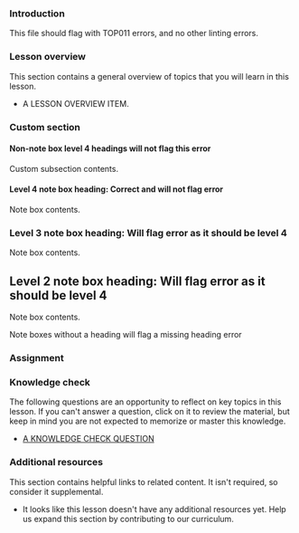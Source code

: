 ### Introduction

This file should flag with TOP011 errors, and no other linting errors.

### Lesson overview

This section contains a general overview of topics that you will learn in this lesson.

- A LESSON OVERVIEW ITEM.

### Custom section

#### Non-note box level 4 headings will not flag this error

Custom subsection contents.

<div class="lesson-note" markdown="1">

#### Level 4 note box heading: Correct and will not flag error

Note box contents.

</div>

<div class="lesson-note" markdown="1">

### Level 3 note box heading: Will flag error as it should be level 4

Note box contents.

</div>

<div class="lesson-note" markdown="1">

## Level 2 note box heading: Will flag error as it should be level 4

Note box contents.

</div>

<div class="lesson-note" markdown="1">

Note boxes without a heading will flag a missing heading error

</div>

### Assignment

<div class="lesson-content__panel" markdown="1">

</div>

### Knowledge check

The following questions are an opportunity to reflect on key topics in this lesson. If you can't answer a question, click on it to review the material, but keep in mind you are not expected to memorize or master this knowledge.

- [A KNOWLEDGE CHECK QUESTION](A-KNOWLEDGE-CHECK-URL)

### Additional resources

This section contains helpful links to related content. It isn't required, so consider it supplemental.

- It looks like this lesson doesn't have any additional resources yet. Help us expand this section by contributing to our curriculum.
